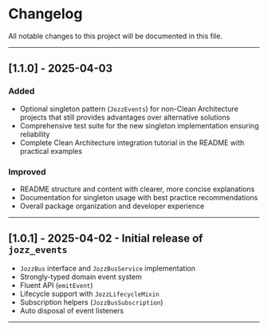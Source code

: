 # Changelog

All notable changes to this project will be documented in this file.

---

## [1.1.0] - 2025-04-03

### Added

- Optional singleton pattern (`JozzEvents`) for non-Clean Architecture projects that still provides advantages over alternative solutions
- Comprehensive test suite for the new singleton implementation ensuring reliability
- Complete Clean Architecture integration tutorial in the README with practical examples

### Improved

- README structure and content with clearer, more concise explanations
- Documentation for singleton usage with best practice recommendations
- Overall package organization and developer experience

---

## [1.0.1] - 2025-04-02 - Initial release of `jozz_events`

- `JozzBus` interface and `JozzBusService` implementation
- Strongly-typed domain event system
- Fluent API (`emitEvent`)
- Lifecycle support with `JozzLifecycleMixin`
- Subscription helpers (`JozzBusSubscription`)
- Auto disposal of event listeners

---
